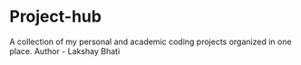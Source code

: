 # Project-hub
A collection of my personal and academic coding projects organized in one place.
Author - Lakshay Bhati
